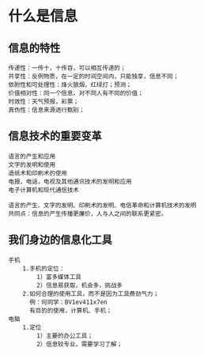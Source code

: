 # 什么是信息
## 信息的特性
    传递性：一传十，十传百，可以相互传递的；
    共享性：反例物质，在一定的时间空间内，只能独享，信息不同；
    依附性和可处理性：烽火狼烟，红绿灯；预测；
    价值相对性：同一个信息，对不同人有不同的价值；
    时效性：天气预报，彩票；
    真伪性：信息来源进行甄别；
    
## 信息技术的重要变革
    语言的产生和应用
    文字的发明和使用
    造纸术和印刷术的使用
    电报，电话，电视及其他通讯技术的发明和应用
    电子计算机和现代通信技术

    语言的产生、文字的发明、印刷术的发明、电信革命和计算机技术的发明
    共同点：信息的产生传播更廉价，人与人之间的联系更紧密。

## 我们身边的信息化工具
    手机
        1.手机的定位：
            1）富多媒体工具
            2）信息易获取，机会多，挑战多
        2.如何合理的使用工具，而不是因为工具费劲气力；
          例：何同学：BV1ev411x7en
          有目的的使用，计算机、手机；
    电脑
        1.定位
            1）主要的办公工具；
            2）信息较专业，需要学习了解；